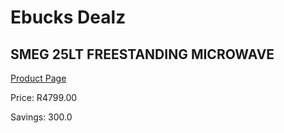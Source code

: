 
# Ebucks Dealz
## SMEG 25LT FREESTANDING MICROWAVE
[Product Page](https://www.ebucks.com/web/shop/productSelected.do?prodId=1031701291&catId=1196429345)

Price: R4799.00

Savings: 300.0


	